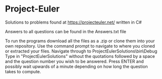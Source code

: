 # Project-Euler
Solutions to problems found at https://projecteuler.net/ written in C#

Answers to all questions can be found in the Answers.txt file

To run the programs download all the files as a .zip or clone them into your own repository.
Use the command prompt to navigate to where you cloned or extracted your files.
Navigate through to ProjectEulerSolutions\bin\Debug
Type in "ProjectEulerSolutions" without the quotations followed by a space and the question number you wish to be answered.
Press ENTER and possibly wait upwards of a minute depending on how long the question takes to compute.
